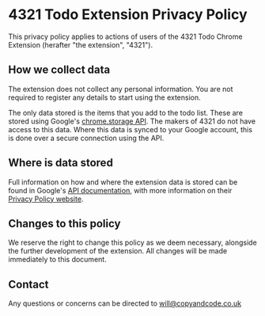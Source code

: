 # 4321 Todo Extension Privacy Policy

This privacy policy applies to actions of users of the 4321 Todo Chrome Extension (herafter "the extension", "4321").

## How we collect data

The extension does not collect any personal information. You are not required to register any details to start using the extension. 

The only data stored is the items that you add to the todo list. These are stored using Google's [chrome.storage API](https://developer.chrome.com/docs/extensions/reference/storage/). The makers of 4321 do not have access to this data. Where this data is synced to your Google account, this is done over a secure connection using the API.

## Where is data stored

Full information on how and where the extension data is stored can be found in Google's [API documentation](https://developer.chrome.com/docs/extensions/reference/storage/), with more information on their [Privacy Policy website](https://policies.google.com/privacy?hl=en-US).

## Changes to this policy

We reserve the right to change this policy as we deem necessary, alongside the further development of the extension. All changes will be made immediately to this document.

## Contact

Any questions or concerns can be directed to [will@copyandcode.co.uk](mailto:will@copyandcode.co.uk)